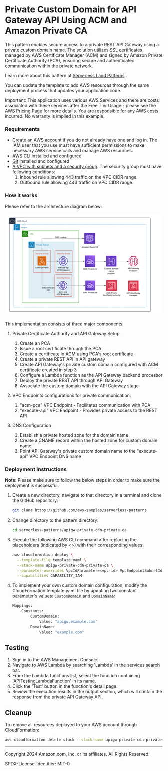 # Private Custom Domain for API Gateway API Using ACM and Amazon Private CA

This pattern enables secure access to a private REST API Gateway using a private custom domain name. The solution utilizes SSL certificates managed by AWS Certificate Manager (ACM) and signed by Amazon Private Certificate Authority (PCA), ensuring secure and authenticated communication within the private network. 

Learn more about this pattern at [Serverless Land Patterns](https://serverlessland.com/patterns/apigw-private-cdn-private-ca).

You can update the template to add AWS resources through the same deployment process that updates your application code.

Important: This application uses various AWS Services and there are costs associated with these services after the Free Tier Usage - please see the [AWS Pricing Page](https://aws.amazon.com/pricing/) for more details. You are responsible for any AWS costs incurred. No warranty is implied in this example.

### Requirements

- [Create an AWS account](https://portal.aws.amazon.com/gp/aws/developer/registration/index.html) if you do not already have one and log in. The IAM user that you use must have sufficient permissions to make necessary AWS service calls and manage AWS resources.
- [AWS CLI](https://docs.aws.amazon.com/cli/latest/userguide/install-cliv2.html) installed and configured
- [Git](https://git-scm.com/book/en/v2/Getting-Started-Installing-Git) installed and configured
- [A VPC with subnets and a security group](https://docs.aws.amazon.com/vpc/latest/userguide/vpc-getting-started.html). The security group must have following conditions:
  1. Inbound rule allowing 443 traffic on the VPC CIDR range.
  2. Outbound rule allowing 443 traffic on VPC CIDR range.

### How it works

Please refer to the architecture diagram below:

![End to End Architecture](images/architecture.png)

This implementation consists of three major components:

1. Private Certificate Authority and API Gateway Setup
   1. Create an PCA
   2. Issue a root certificate through the PCA
   3. Create a certificate in ACM using PCA's root certificate
   4. Create a private REST API in API gateway
   5. Create API Gateway's private custom domain configured with ACM certificate created in step 3
   6. Configure a Lambda function as the API Gateway backend processor
   7. Deploy the private REST API through API Gateway
   8. Associate the custom domain with the API Gateway stage
  
2. VPC Endpoints configurations for private communication:
   1. "acm-pca" VPC Endpoint - Facilitates communication with PCA
   2. "execute-api" VPC Endpoint - Provides private access to the REST API

3. DNS Configuration
    1. Establish a private hosted zone for the domain name
    2. Create a CNAME record within the hosted zone for custom domain name
    3. Point API Gateway's private custom domain name to the "execute-api" VPC Endpoint DNS name

### Deployment Instructions

**Note**: Please make sure to follow the below steps in order to make sure the deployment is successful. 

1.  Create a new directory, navigate to that directory in a terminal and clone the GitHub repository:
    ``` bash
    git clone https://github.com/aws-samples/serverless-patterns
    ```
2. Change directory to the pattern directory:
    ```bash
    cd serverless-patterns/apigw-private-cdn-private-ca
    ```
3. Execute the following AWS CLI command after replacing the placeholders (indicated by <>) with their corresponding values:
    ```bash
    aws cloudformation deploy \
      --template-file template.yaml \
      --stack-name apigw-private-cdn-private-ca \
      --parameter-overrides VpcIdParameter=<vpc-id> VpcEndpointSubnetIdsParameter=<subnet-id> ApiVPCESecurityGroup=<security-group-id> \
      --capabilities CAPABILITY_IAM
   ```
4. To implement your own custom domain configuration, modify the CloudFormation template.yaml file by updating two constant parameter's values: `CustomDomain` and `DomainName`:
    ```bash
    Mappings:
        Constants:
            CustomDomain:
                Value: "apigw.example.com"
            DomainName:
                Value: "example.com"
    ```

## Testing

1. Sign in to the AWS Management Console.
2. Navigate to AWS Lambda by searching 'Lambda' in the services search bar.
3. From the Lambda functions list, select the function containing 'APITestingLambdaFunction' in its name.
4. Click the 'Test' button in the function's detail page.
5. Review the execution results in the output section, which will contain the response from the private API Gateway API.

## Cleanup

To remove all resources deployed to your AWS account through CloudFormation:

```bash
aws cloudformation delete-stack --stack-name apigw-private-cdn-private-ca
```

---

Copyright 2024 Amazon.com, Inc. or its affiliates. All Rights Reserved.

SPDX-License-Identifier: MIT-0
